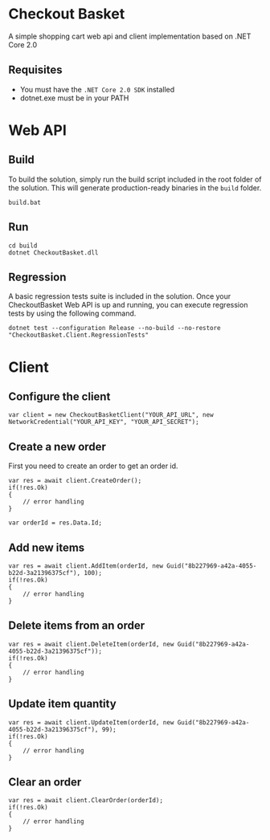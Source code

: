 Checkout Basket
=========
A simple shopping cart web api and client implementation based on .NET Core 2.0

Requisites
------------------------
- You must have the `.NET Core 2.0 SDK` installed
- dotnet.exe must be in your PATH

Web API
=========

Build
------------------------
To build the solution, simply run the build script included in the root folder of the solution. This will generate production-ready binaries in the `build` folder.
    
    build.bat

Run
------------------------
    cd build
    dotnet CheckoutBasket.dll
    
Regression
------------------------

A basic regression tests suite is included in the solution. Once your CheckoutBasket Web API is up and running, you can execute regression tests by using the following command.

    dotnet test --configuration Release --no-build --no-restore "CheckoutBasket.Client.RegressionTests"
    
Client
=========

Configure the client
------------------------    

    var client = new CheckoutBasketClient("YOUR_API_URL", new NetworkCredential("YOUR_API_KEY", "YOUR_API_SECRET");

Create a new order
------------------------
First you need to create an order to get an order id.

    var res = await client.CreateOrder();
    if(!res.Ok)
    {
        // error handling
    }
    
    var orderId = res.Data.Id;
    
    
Add new items
------------------------    

    var res = await client.AddItem(orderId, new Guid("8b227969-a42a-4055-b22d-3a21396375cf"), 100);
    if(!res.Ok)
    {
        // error handling
    }

Delete items from an order
------------------------    

    var res = await client.DeleteItem(orderId, new Guid("8b227969-a42a-4055-b22d-3a21396375cf"));
    if(!res.Ok)
    {
        // error handling
    }
    
Update item quantity
------------------------    

    var res = await client.UpdateItem(orderId, new Guid("8b227969-a42a-4055-b22d-3a21396375cf"), 99);    
    if(!res.Ok)
    {
        // error handling
    }
    
Clear an order
------------------------    

    var res = await client.ClearOrder(orderId);
    if(!res.Ok)
    {
        // error handling
    }    
